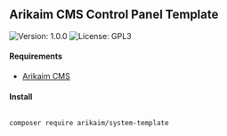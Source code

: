 ## Arikaim CMS Control Panel Template
![Version: 1.0.0](https://img.shields.io/github/release/arikaim/system-template.svg)
![License: GPL3](https://img.shields.io/badge/License-GPLv3-blue.svg)



#### Requirements 
  * [Arikaim CMS](https://github.com/arikaim/arikaim)
  


#### Install

```sh

composer require arikaim/system-template

```